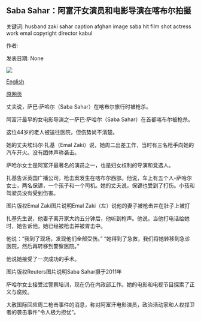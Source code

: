 ## Saba Sahar：阿富汗女演员和电影导演在喀布尔拍摄

关键词: husband zaki sahar caption afghan image saba hit film shot actress work emal copyright director kabul

作者: 

发表日期: None

![](https://ichef.bbci.co.uk/news/1024/branded_news/5BB7/production/_114097432_371d7cec-888d-42ec-bd50-eceb4bf72fbb.jpg)

[English](Saba%20Sahar%3A%20Afghan%20actress%20and%20film%20director%20shot%20in%20Kabul.md)

[原网页](https://www.bbc.com/news/world-asia-53901711)

丈夫说，萨巴·萨哈尔（Saba Sahar）在喀布尔旅行时被枪杀。

阿富汗最早的女电影导演之一萨巴·萨哈尔（Saba Sahar）在首都喀布尔被枪杀。

这位44岁的老人被送往医院，但伤势尚不清楚。

她的丈夫埃玛尔·扎基（Emal Zaki）说，她周二出差工作，当时有三名枪手向她的汽车开火。没有团体声称袭击。

萨哈尔女士是阿富汗最著名的演员之一，也是妇女权利的导演和竞选人。

扎基告诉英国广播公司，枪击案发生在喀布尔西部。他说，车上有五个人-萨哈尔女士，两名保镖，一个孩子和一个司机。她的丈夫说，保镖也受到了打伤。小孩和驾驶员没有受到伤害。

图片版权Emal Zaki图片说明Emal Zaki（左）说他的妻子被枪击并在肚子上被打

扎基先生说，他妻子离开家大约五分钟后，他听到枪声。他说，当他打电话给她时，她告诉他，她已经被枪击并被胃击中。

他说：“我到了现场，发现他们全部受伤。” “她得到了急救，我们将她转移到急诊医院，然后再转移到警察医院。”

他说她接受了一次成功的手术。

图片版权Reuters图片说明Saba Sahar摄于2011年

萨哈尔女士接受过警察培训，现在仍在内政部工作。她的电影和电视节目探索了正义与腐败。

大赦国际回应周二枪击事件的消息，称对阿富汗电影演员，政治活动家和人权捍卫者的袭击事件“令人极为担忧”。